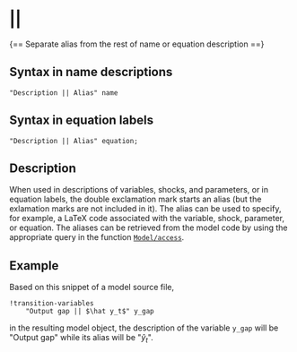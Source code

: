 # || 

{== Separate alias from the rest of name or equation description ==}

## Syntax in name descriptions

    "Description || Alias" name


## Syntax in equation labels

    "Description || Alias" equation;


## Description

When used in descriptions of variables, shocks, and parameters, or in
equation labels, the double exclamation mark starts an alias (but the
exlamation marks are not included in it). The alias can be used to
specify, for example, a LaTeX code associated with the variable, shock,
parameter, or equation. The aliases can be retrieved from the model code
by using the appropriate query in the function
[`Model/access`](../model/access.md).


## Example

Based on this snippet of a model source file,

```iris
!transition-variables
    "Output gap || $\hat y_t$" y_gap
```

in the resulting model object, the description of the variable `y_gap`
will be "Output gap" while its alias will be "$\hat y_t$".

